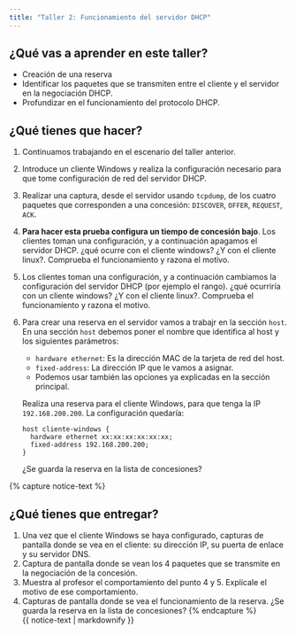 ```yaml
---
title: "Taller 2: Funcionamiento del servidor DHCP"
---
```


## ¿Qué vas a aprender en este taller?

* Creación de una reserva
* Identificar los paquetes que se transmiten entre el cliente y el servidor en la negociación DHCP.
* Profundizar en el funcionamiento del protocolo DHCP.

## ¿Qué tienes que hacer?

1. Continuamos trabajando en el escenario del taller anterior.
2. Introduce un cliente Windows y realiza la configuración necesario para que tome configuración de red del servidor DHCP.
3. Realizar una captura, desde el servidor usando `tcpdump`, de los cuatro paquetes que corresponden a una concesión: `DISCOVER`, `OFFER`, `REQUEST`, `ACK`.
4. **Para hacer esta prueba configura un tiempo de concesión bajo**. Los clientes toman una configuración, y a continuación apagamos el servidor DHCP. ¿qué ocurre con el cliente windows? ¿Y con el cliente linux?. Comprueba el funcionamiento y razona el motivo.
5. Los clientes toman una configuración, y a continuación cambiamos la configuración del servidor DHCP (por ejemplo el rango). ¿qué ocurriría con un cliente windows? ¿Y con el cliente linux?. Comprueba el funcionamiento y razona el motivo.
6. Para crear una reserva en el servidor vamos a trabajr en la sección `host`.
	En una sección `host` debemos poner el nombre que identifica al host y los siguientes parámetros:
	
	* `hardware ethernet`: Es la dirección MAC de la tarjeta de red del host.
	* `fixed-address`: La dirección IP que le vamos a asignar. 
	* Podemos usar también las opciones ya explicadas en la sección principal.

	Realiza una reserva para el cliente Windows, para que tenga la IP `192.168.200.200`. La configuración quedaría:

	```
	host cliente-windows {
	  hardware ethernet xx:xx:xx:xx:xx:xx;
	  fixed-address 192.168.200.200;
	}
	```

	¿Se guarda la reserva en la lista de concesiones?

{% capture notice-text %}
## ¿Qué tienes que entregar?

1. Una vez que el cliente Windows se haya configurado, capturas de pantalla donde se vea en el cliente: su dirección IP, su puerta de enlace y su servidor DNS.
2. Captura de pantalla donde se vean los 4 paquetes que se transmite en la negociación de la concesión.
3. Muestra al profesor el comportamiento del punto 4 y 5. Explícale el motivo de ese comportamiento.
4. Capturas de pantalla donde se vea el funcionamiento de la reserva. ¿Se guarda la reserva en la lista de concesiones?
{% endcapture %}<div class="notice--info">{{ notice-text | markdownify }}</div>
